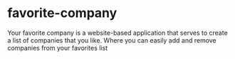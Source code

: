 # favorite-company
Your favorite company is a website-based application that serves to create a list of companies that you like. Where you can easily add and remove companies from your favorites list
